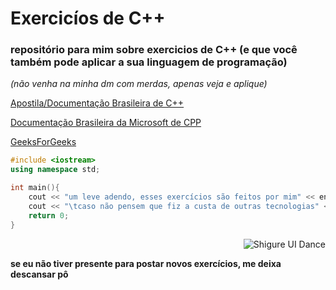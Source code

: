 # Exercicíos de C++ 
### repositório para mim sobre exercicios de C++ (e que você também pode aplicar a sua linguagem de programação)

*(não venha na minha dm com merdas, apenas veja e aplique)*

[Apostila/Documentação Brasileira de C++](https://www.cmmprogressivo.net/p/introducao-ao-estudo-do-c.html/)

[Documentação Brasileira da Microsoft de CPP](https://learn.microsoft.com/pt-br/cpp/?view=msvc-170/)

[GeeksForGeeks](https://www.geeksforgeeks.org/c-plus-plus/?ref=gcse_outind)

```cpp
#include <iostream>
using namespace std;

int main(){
	cout << "um leve adendo, esses exercícios são feitos por mim" << endl;
	cout << "\tcaso não pensem que fiz a custa de outras tecnologias" << endl;
	return 0;
}
```
<div align="right">
  <img src="https://media1.tenor.com/m/I4ZQItsHVMgAAAAC/anime.gif" alt="Shigure UI Dance">
</div>


**se eu não tiver presente para postar novos exercícios, me deixa descansar pô**
